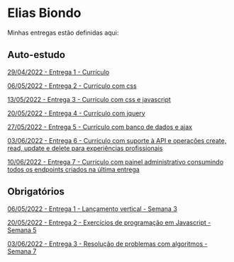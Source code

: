 # Elias Biondo
Minhas entregas estão definidas aqui:
## Auto-estudo
<a href="https://github.com/eliasbiondo/autoestudos-m2/tree/main/03_AUT_EST_ENTREGA/Semana%202"> 29/04/2022 - Entrega 1 - Currículo</a>

<a href="https://github.com/eliasbiondo/autoestudos-m2/tree/main/03_AUT_EST_ENTREGA/Semana%203"> 06/05/2022 - Entrega 2 - Currículo com css</a>

<a href="https://github.com/eliasbiondo/autoestudos-m2/tree/main/03_AUT_EST_ENTREGA/Semana%204"> 13/05/2022 - Entrega 3 - Currículo com css e javascript</a>

<a href="https://github.com/eliasbiondo/autoestudos-m2/tree/main/03_AUT_EST_ENTREGA/Semana%205"> 20/05/2022 - Entrega 4 - Currículo com jquery</a>

<a href="https://github.com/eliasbiondo/autoestudos-m2/tree/main/03_AUT_EST_ENTREGA/Semana%206"> 27/05/2022 - Entrega 5 - Currículo com banco de dados e ajax</a>

<a href="https://github.com/eliasbiondo/autoestudos-m2/tree/main/03_AUT_EST_ENTREGA/Semana%207"> 03/06/2022 - Entrega 6 - Currículo com suporte à API e operações create, read, update e delete para experiências profissionais</a>

<a href="https://github.com/eliasbiondo/autoestudos-m2/tree/main/03_AUT_EST_ENTREGA/Semana%208"> 10/06/2022 - Entrega 7 - Currículo com painel administrativo consumindo todos os endpoints criados na última entrega</a>

## Obrigatórios
<a href="https://github.com/eliasbiondo/autoestudos-m2/tree/main/04_AUT_EST_EX_OBRIGATORIOS/Semana%203"> 06/05/2022 - Entrega 1 - Lançamento vertical - Semana 3</a>

<a href="https://github.com/eliasbiondo/autoestudos-m2/tree/main/04_AUT_EST_EX_OBRIGATORIOS/Semana%205"> 20/05/2022 - Entrega 2 - Exercícios de programação em Javascript - Semana 5</a>

<a href="https://github.com/eliasbiondo/autoestudos-m2/tree/main/04_AUT_EST_EX_OBRIGATORIOS/Semana%207">03/06/2022 - Entrega 3 - Resolução de problemas com algoritmos - Semana 7</a>
